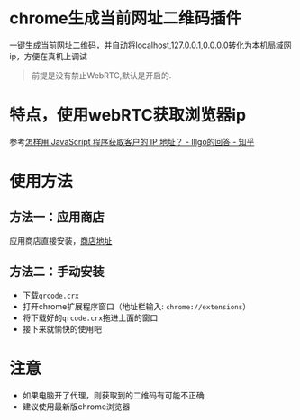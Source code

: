 # chrome生成当前网址二维码插件
一键生成当前网址二维码，并自动将localhost,127.0.0.1,0.0.0.0转化为本机局域网ip，方便在真机上调试
> 前提是没有禁止WebRTC,默认是开启的.
# 特点，使用webRTC获取浏览器ip
参考[怎样用 JavaScript 程序获取客户的 IP 地址？ - Illgo的回答 - 知乎](https://www.zhihu.com/question/20675353/answer/335325619)
# 使用方法

## 方法一：应用商店
应用商店直接安装，[商店地址](https://chrome.google.com/webstore/detail/qrcode-creator/ioigkcnkkpiaacchehjphogkcnfjnbng)

## 方法二：手动安装
- 下载`qrcode.crx`
- 打开chrome扩展程序窗口（地址栏输入: `chrome://extensions`）
- 将下载好的`qrcode.crx`拖进上面的窗口
- 接下来就愉快的使用吧
# 注意
- 如果电脑开了代理，则获取到的二维码有可能不正确
- 建议使用最新版chrome浏览器